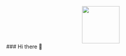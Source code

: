 <div id="header" align="center">
  <img src="https://giphy.com/stickers/platzi-it-code-coding-emGDBYPZ2mVrsS1biZ" width="100"/>
</div>
### Hi there 👋

<!--
**Roji89/Roji89** is a ✨ _special_ ✨ repository because its `README.md` (this file) appears on your GitHub profile.

Here are some ideas to get you started:

- 🔭 I’m currently working on ...
- 🌱 I’m currently learning ...
- 👯 I’m looking to collaborate on ...
- 🤔 I’m looking for help with ...
- 💬 Ask me about ...
- 📫 How to reach me: ...
- 😄 Pronouns: ...
- ⚡ Fun fact: ...
-->
